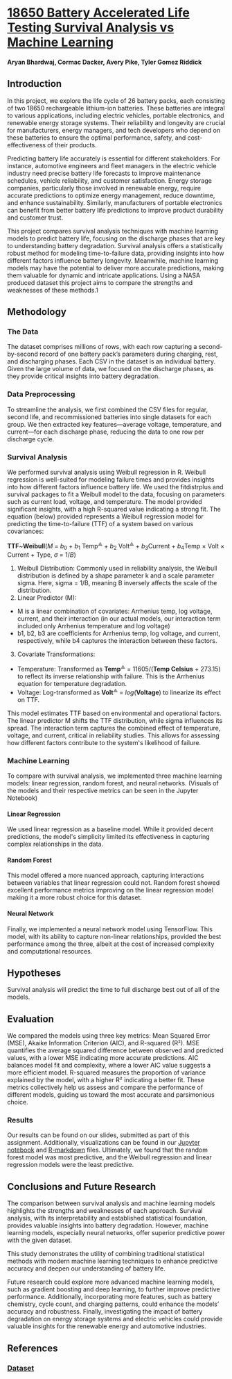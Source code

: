 # [18650 Battery Accelerated Life Testing Survival Analysis vs Machine Learning](https://github.com/AI-Enthusiast/18650-Accelerated-Battery-Life-Testing/blob/main/slides/Machine%20Learning%20Final%20Presentation%20-%20Aryan%2C%20Avery%2C%20Cormac%2C%20Tyler.pdf)
#### Aryan Bhardwaj, Cormac Dacker, Avery Pike, Tyler Gomez Riddick

## Introduction

In this project, we explore the life cycle of 26 battery packs, each consisting of two 18650 rechargeable lithium-ion
batteries. These batteries are integral to various applications, including electric vehicles, portable electronics, and
renewable energy storage systems. Their reliability and longevity are crucial for manufacturers, energy managers, and
tech developers who depend on these batteries to ensure the optimal performance, safety, and cost-effectiveness of their
products.

Predicting battery life accurately is essential for different stakeholders. For instance, automotive engineers and fleet
managers in the electric vehicle industry need precise battery life forecasts to improve maintenance schedules, vehicle
reliability, and customer satisfaction. Energy storage companies, particularly those involved in renewable energy,
require accurate predictions to optimize energy management, reduce downtime, and enhance sustainability. Similarly,
manufacturers of portable electronics can benefit from better battery life predictions to improve product durability and
customer trust.

This project compares survival analysis techniques with machine learning models to predict battery life, focusing on the
discharge phases that are key to understanding battery degradation. Survival analysis offers a statistically robust
method for modeling time-to-failure data, providing insights into how different factors influence battery longevity.
Meanwhile, machine learning models may have the potential to deliver more accurate predictions, making them valuable for
dynamic and intricate applications. Using a NASA produced dataset this project aims to compare the strengths and
weaknesses of these methods.1

## Methodology

### The Data

The dataset comprises millions of rows, with each row capturing a second-by-second record of one battery pack’s
parameters during charging, rest, and discharging phases. Each CSV in the dataset is an individual battery. Given the
large volume of data, we focused on the discharge phases, as they provide critical insights into battery degradation.

### Data Preprocessing

To streamline the analysis, we first combined the CSV files for regular, second life, and recommissioned batteries into
single datasets for each group. We then extracted key features—average voltage, temperature, and current—for each
discharge phase, reducing the data to one row per discharge cycle.

### Survival Analysis

We performed survival analysis using Weibull regression in R. Weibull regression is well-suited for modeling failure
times and provides insights into how different factors influence battery life.
We used the fitdistrplus and survival packages to fit a Weibull model to the data, focusing on parameters such as
current load, voltage, and temperature. The model provided significant insights, with a high R-squared value indicating
a strong fit.
The equation (below) provided represents a Weibull regression model for predicting the time-to-failure (TTF) of a system
based on various covariances:

**TTF**~**Weibull**(*M* = *b*<sub>0</sub> + *b*<sub>1</sub> Temp<sup>⟁</sup> + *b*<sub>2</sub>  Volt<sup>⟁</sup> +
*b*<sub>3</sub>Current + *b*<sub>4</sub>Temp × Volt × Current + Type, *σ* = 1/*B*)

1. Weibull Distribution: Commonly used in reliability analysis, the Weibull distribution is defined by a shape parameter
   k and a scale parameter sigma. Here, sigma = 1/B, meaning B inversely affects the scale of the distribution.
2. Linear Predictor (M):

- M is a linear combination of covariates: Arrhenius temp, log voltage, current, and their interaction (in our actual
  models, our interaction term included only Arrhenius temperature and log voltage)
- b1, b2, b3 are coefficients for Arrhenius temp, log voltage, and current, respectively, while b4 captures the
  interaction between these factors.

3. Covariate Transformations:

- Temperature: Transformed as **Temp**<sup>⟁</sup> = 11605/(**Temp Celsius** + 273.15) to reflect its inverse
  relationship with failure. This is the Arrhenius equation for temperature degradation.
- Voltage: Log-transformed as **Volt**<sup>⟁</sup> = *log*(**Voltage**) to linearize its effect on TTF.

This model estimates TTF based on environmental and operational factors. The linear predictor M shifts the TTF
distribution, while sigma influences its spread. The interaction term captures the combined effect of temperature,
voltage, and current, critical in reliability studies. This allows for assessing how different factors contribute to the
system's likelihood of failure.

### Machine Learning

To compare with survival analysis, we implemented three machine learning models: linear regression, random forest, and
neural networks. (Visuals of the models and their respective metrics can be seen in the Jupyter Notebook)

#### Linear Regression

We used linear regression as a baseline model. While it provided decent predictions, the model's simplicity limited its
effectiveness in capturing complex relationships in the data.

#### Random Forest

This model offered a more nuanced approach, capturing interactions between variables that linear regression could not.
Random forest showed excellent performance metrics improving on the linear regression model making it a more robust
choice for this dataset.

#### Neural Network

Finally, we implemented a neural network model using TensorFlow. This model, with its ability to capture non-linear
relationships, provided the best performance among the three, albeit at the cost of increased complexity and
computational resources.

## Hypotheses

Survival analysis will predict the time to full discharge best out of all of the models.

## Evaluation

We compared the models using three key metrics: Mean Squared Error (MSE), Akaike Information Criterion (AIC), and
R-squared (R²). MSE quantifies the average squared difference between observed and predicted values, with a lower MSE
indicating more accurate predictions. AIC balances model fit and complexity, where a lower AIC value suggests a more
efficient model. R-squared measures the proportion of variance explained by the model, with a higher R² indicating a
better fit. These metrics collectively help us assess and compare the performance of different models, guiding us toward
the most accurate and parsimonious choice.

### Results

Our results can be found on our slides, submitted as part of this assignment. Additionally, visualizations can be found
in our [Jupyter notebook](https://github.com/AI-Enthusiast/18650-Accelerated-Battery-Life-Testing/blob/main/ML_WriteUp.ipynb)
and [R-markdown](https://github.com/AI-Enthusiast/18650-Accelerated-Battery-Life-Testing/blob/main/WeibullRegression.rmd)
files. Ultimately, we found that the random forest model was most predictive, and
the Weibull regression and linear regression models were the least predictive.

## Conclusions and Future Research

The comparison between survival analysis and machine learning models highlights the strengths and weaknesses of each
approach. Survival analysis, with its interpretability and established statistical foundation, provides valuable
insights into battery degradation. However, machine learning models, especially neural networks, offer superior
predictive power with the given dataset.

This study demonstrates the utility of combining traditional statistical methods with modern machine learning techniques
to enhance predictive accuracy and deepen our understanding of battery life.

Future research could explore more advanced machine learning models, such as gradient boosting and deep learning, to
further improve predictive performance. Additionally, incorporating more features, such as battery chemistry, cycle
count, and charging patterns, could enhance the models’ accuracy and robustness. Finally, investigating the impact of
battery degradation on energy storage systems and electric vehicles could provide valuable insights for the renewable
energy and automotive industries.

## References

### [Dataset](https://ntrs.nasa.gov/citations/20230014884)
